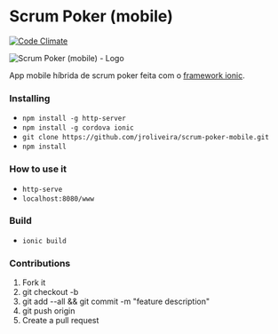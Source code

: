 # Scrum Poker (mobile)

[![Code Climate](https://codeclimate.com/github/jroliveira/scrum-poker-mobile/badges/gpa.svg)](https://codeclimate.com/github/jroliveira/scrum-poker-mobile)

![Scrum Poker (mobile) - Logo][logo]

App mobile híbrida de scrum poker feita com o [framework ionic](http://ionicframework.com/).

### Installing

* `npm install -g http-server`
* `npm install -g cordova ionic`
* `git clone https://github.com/jroliveira/scrum-poker-mobile.git`
* `npm install`

### How to use it

* `http-serve`
* `localhost:8080/www`

### Build

* `ionic build`

### Contributions

1. Fork it
2. git checkout -b <branch-name>
3. git add --all && git commit -m "feature description"
4. git push origin <branch-name>
5. Create a pull request

[logo]: https://raw.githubusercontent.com/jroliveira/scrum-poker-mobile/master/logo.png "Scrum Poker (mobile) - Logo"

